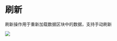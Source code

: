 # 刷新

刷新操作用于重新加载数据区块中的数据，支持手动刷新

![](https://static-docs.nocobase.com/3488c8c8296e9048f815d89198a51c5a.png)